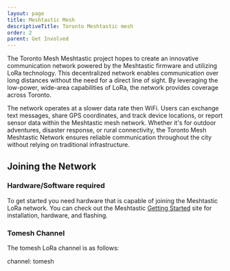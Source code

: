 ```yaml
---
layout: page
title: Meshtastic Mesh
descriptiveTitle: Toronto Meshtastic mesh
order: 2
parent: Get Involved
---
```


The Toronto Mesh Meshtastic project hopes to create an innovative communication network powered by the Meshtastic firmware and utilizing LoRa technology. This decentralized network enables communication over long distances without the need for a direct line of sight. By leveraging the low-power, wide-area capabilities of LoRa, the network provides coverage across Toronto.

The network operates at a slower data rate then WiFi. Users can exchange text messages, share GPS coordinates, and track device locations, or report sensor data within the Meshtastic mesh network. Whether it's for outdoor adventures, disaster response, or rural connectivity, the Toronto Mesh Meshtastic Network ensures reliable communication throughout the city without relying on traditional infrastructure.

## Joining the Network

### Hardware/Software required

To get started you need hardware that is capable of joining the Meshtastic LoRa network. You can check out the Meshtastic [Getting Started](https://meshtastic.org/docs/getting-started) site for installation, hardware, and flashing.

### Tomesh Channel

The tomesh LoRa channel is as follows:

channel: tomesh  

